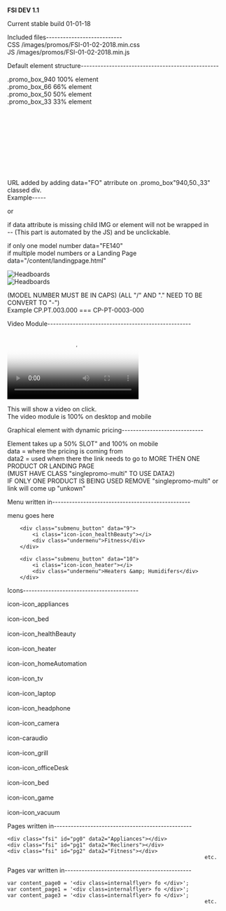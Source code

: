 <strong>FSI DEV 1.1</strong><br>


Current stable build 01-01-18<br>

Included files---------------------------<br>
CSS /images/promos/FSI-01-02-2018.min.css<br>
JS  /images/promos/FSI-01-02-2018.min.js<br>


Default element structure-------------------------------------------------

.promo_box_940    100% element<br> 
.promo_box_66     66% element<br> 
.promo_box_50     50% element<br> 
.promo_box_33     33% element<br> 


<code>
<div class="promo_box_940"></div><br> 
<div class="promo_box_66"></div><br> 
<div class="promo_box_50"></div><br> 
<div class="promo_box_33"></div><br> 
 </code>




URL added by adding data="FO" atrribute on .promo_box"940,50.,33" classed div.<br> 
Example-----<div class="promo_box_940" data="/content/PCTECH"></div> or <div class="promo_box_940" data="FE140"></div>

if data attribute is missing child IMG or element will not be wrapped in<br> 
<a href="{url in data tag or URL to Model #}" title="{model # or url in data tag}"></a> -- (This part is automated by the JS)
and be unclickable.

if only one model number  data="FE140"<br> 
if multiple model numbers or a Landing Page data="/content/landingpage.html"<br> 

<div class="promo_box_940" data="/category/Home-Furnishings/Headboards-Upholstered-Beds/Headboards/_/N-1gl4z5q">
    <img src="https://www.pcrichard.com/images/promos/flyer-12-31-17-pg8-hero1.jpg" alt="Headboards">
</div>

<div class="promo_box_940" data="FE140">
    <img src="https://www.pcrichard.com/images/promos/flyer-12-31-17-pg8-hero1.jpg" alt="Headboards">
</div>

(MODEL NUMBER MUST BE IN CAPS)    (ALL "/" AND "." NEED TO BE CONVERT TO "-")  <br> 
Example CP.PT.003.000 === CP-PT-0003-000<br> 


Video Module---------------------------------------------------

<video poster="/images/promos/flyer-4-30-17-pg3-hero2.jpg">
<source src="/images/promos/pureWash_Pro-HIW.mp4" type="video/mp4">
Your browser does not support this video
</video>

This will show a video on click.<br> 
The video module is 100% on desktop and mobile<br> 


Graphical element with dynamic pricing-----------------------------<br> 
    <div class="promo_box singlepromo singlepromo-multi videogame" data="FB502SBKL" data2="/browse?Ntt=FB502S*" style="background-image:url(/images/promos/flyer-12-31-17-pg21-hero18.jpg)">
        <div class="promo_des_price"></div>
    </div>

Element takes up a 50% SLOT" and 100% on mobile<br> 
data = where the pricing is coming from<br> 
data2 = used whem there the link needs to go to MORE THEN ONE PRODUCT OR LANDING PAGE<br> 
(MUST HAVE CLASS "singlepromo-multi" TO USE DATA2)<br> 
IF ONLY ONE PRODUCT IS BEING USED REMOVE "singlepromo-multi" or link will come up "unkown"<br> 





Menu written in-------------------------------------------------<br> 

<div id="submenu">
    <div id="ae4" class="submenu_overflow">
    
menu goes here

   </div>
</div>
        
        <div class="submenu_button" data="9">
            <i class="icon-icon_healthBeauty"></i>
            <div class="undermenu">Fitness</div>
        </div>

        <div class="submenu_button" data="10">
            <i class="icon-icon_heater"></i>
            <div class="undermenu">Heaters &amp; Humidifers</div>
        </div>


Icons-----------------------------------------   

<i class="icon-icon_heater"></i>

icon-icon_appliances<br>        
icon-icon_bed<br>   
icon-icon_healthBeauty<br>   
icon-icon_heater<br>   
icon-icon_homeAutomation<br>   
icon-icon_tv<br>   
icon-icon_laptop<br>   
icon-icon_headphone<br>   
icon-icon_camera<br>   
icon-caraudio<br>   
icon-icon_grill<br>   
icon-icon_officeDesk<br>   
icon-icon_bed<br>   
icon-icon_game<br>   
icon-icon_vacuum<br>   


Pages written in-------------------------------------------------

    <div class="fsi" id="pg0" data2="Appliances"></div>
    <div class="fsi" id="pg1" data2="Recliners"></div>
    <div class="fsi" id="pg2" data2="Fitness"></div>
                                                                   etc.

Pages var written in---------------------------------------------

    var content_page0 = '<div class=internalflyer> fo </div>';
    var content_page1 = '<div class=internalflyer> fo </div>';
    var content_page3 = '<div class=internalflyer> fo </div>';
                                                                   etc.


